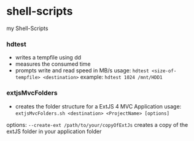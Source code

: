 shell-scripts
=============

my Shell-Scripts

### hdtest
* writes a tempfile using dd
* measures the consumed time
* prompts write and read speed in MB/s
usage:
`hdtest <size-of-tempfile> <destination>`
example:
`hdtest 1024 /mnt/HDD1`


### extjsMvcFolders
* creates the folder structure for a ExtJS 4 MVC Application
usage:
`extjsMvcFolders.sh <destination> <ProjectName> [options]`

options:
	`--create-ext /path/to/your/copyOfExtJs`
	creates a copy of the extJS folder in your application folder